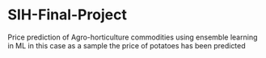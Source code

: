 # SIH-Final-Project
Price prediction of Agro-horticulture commodities using ensemble learning in ML in this case as a sample the price of potatoes has been predicted
